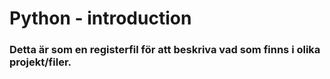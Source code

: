 # Python - introduction

### Detta är som en registerfil för att beskriva vad som finns i olika projekt/filer.
